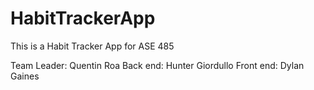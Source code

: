 # HabitTrackerApp
This is a Habit Tracker App for ASE 485

Team Leader: Quentin Roa
Back end: Hunter Giordullo
Front end: Dylan Gaines